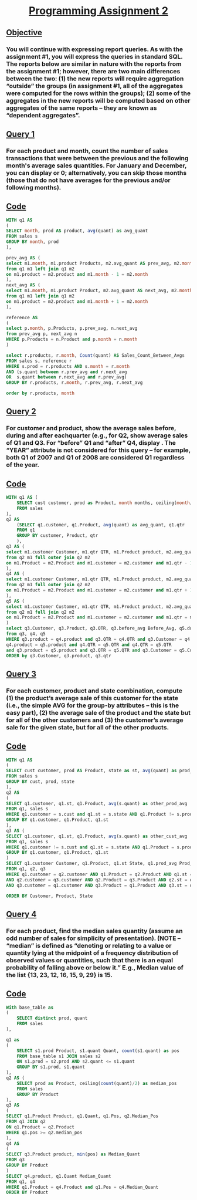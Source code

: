 # <p align="center"><ins>Programming Assignment 2</ins></p>
## **<ins> Objective </ins>**
### You will continue with expressing report queries. As with the assignment #1, you will express the queries in standard SQL. The reports below are similar in nature with the reports from the assignment #1; however, there are two main differences between the two: (1) the new reports will require aggregation “outside” the groups (in assignment #1, all of the aggregates were computed for the rows within the groups); (2) some of the aggregates in the new reports will be computed based on other aggregates of the same reports – they are known as “dependent aggregates”.

## **<ins> Query 1 </ins>**
### For each product and month, count the number of sales transactions that were between the previous and the following month's average sales quantities. For January and December, you can display <NULL> or 0; alternatively, you can skip those months (those that do not have averages for the previous and/or following months).
## **<ins> Code </ins>**

```sql 
WITH q1 AS
(
SELECT month, prod AS product, avg(quant) as avg_quant
FROM sales s
GROUP BY month, prod 
),

prev_avg AS (
select m1.month, m1.product Products, m2.avg_quant AS prev_avg, m2.month before_month
from q1 m1 left join q1 m2
on m1.product = m2.product and m1.month - 1 = m2.month
),
next_avg AS (
select m1.month, m1.product Product, m2.avg_quant AS next_avg, m2.month before_month
from q1 m1 left join q1 m2
on m1.product = m2.product and m1.month + 1 = m2.month
),

reference AS 
(
select p.month, p.Products, p.prev_avg, n.next_avg
from prev_avg p, next_avg n
WHERE p.Products = n.Product and p.month = n.month
)

select r.products, r.month, Count(quant) AS Sales_Count_Between_Avgs
FROM sales s, reference r
WHERE s.prod = r.products AND s.month = r.month
AND (s.quant between r.prev_avg and r.next_avg 
OR  s.quant between r.next_avg and r.prev_avg)
GROUP BY r.products, r.month, r.prev_avg, r.next_avg

order by r.products, month
```

## **<ins> Query 2 </ins>**
### For customer and product, show the average sales before, during and after eachquarter (e.g., for Q2, show average sales of Q1 and Q3. For “before” Q1 and “after” Q4, display <NULL>. The “YEAR” attribute is not considered for this query – for example, both Q1 of 2007 and Q1 of 2008 are considered Q1 regardless of the year.
## **<ins> Code </ins>**
```sql 
WITH q1 AS (
	SELECT cust customer, prod as Product, month months, ceiling(month/3.0) qtr, quant
	FROM sales
),
q2 AS
	(SELECT q1.customer, q1.Product, avg(quant) as avg_quant, q1.qtr
	FROM q1
	GROUP BY customer, Product, qtr
	),
q3 AS (
select m1.customer Customer, m1.qtr QTR, m1.Product product, m2.avg_quant AS before_avg
from q2 m1 full outer join q2 m2
on m1.Product = m2.Product and m1.customer = m2.customer and m1.qtr - 1 = m2.qtr
),
q4 AS (
select m1.customer Customer, m1.qtr QTR, m1.Product product, m2.avg_quant AS after_avg
from q2 m1 full outer join q2 m2
on m1.Product = m2.Product and m1.customer = m2.customer and m1.qtr + 1 = m2.qtr
),
q5 AS (
select m1.customer Customer, m1.qtr QTR, m1.Product product, m2.avg_quant AS during_avg
from q2 m1 full join q2 m2
on m1.Product = m2.Product and m1.customer = m2.customer and m1.qtr = m2.qtr
)
select q3.Customer, q3.Product, q3.QTR, q3.before_avg Before_Avg, q5.during_avg During_Avg, q4.after_avg After_Avg
from q3, q4, q5
WHERE q3.product = q4.product and q3.QTR = q4.QTR and q3.Customer = q4.Customer AND
q4.product = q5.product and q4.QTR = q5.QTR and q4.QTR = q5.QTR 
and q3.product = q5.product and q3.QTR = q5.QTR and q3.Customer = q5.Customer
ORDER by q3.Customer, q3.product, q3.qtr
```

## **<ins> Query 3 </ins>**
### For each customer, product and state combination, compute (1) the product’s average sale of this customer for the state (i.e., the simple AVG for the group-by attributes – this is the easy part), (2) the average sale of the product and the state but for all of the other customers and (3) the customer’s average sale for the given state, but for all of the other products.
## **<ins> Code </ins>**
```sql 
WITH q1 AS
(
SELECT cust customer, prod AS Product, state as st, avg(quant) as prod_avg
FROM sales s
GROUP BY cust, prod, state
),
q2 AS 
(
SELECT q1.customer, q1.st, q1.Product, avg(s.quant) as other_prod_avg
FROM q1, sales s
WHERE q1.customer = s.cust and q1.st = s.state AND q1.Product != s.prod
GROUP BY q1.customer, q1.Product, q1.st 
),
q3 AS (
SELECT q1.customer, q1.st, q1.Product, avg(s.quant) as other_cust_avg
FROM q1, sales s
WHERE q1.customer != s.cust and q1.st = s.state AND q1.Product = s.prod
GROUP BY q1.customer, q1.Product, q1.st
)
SELECT q1.customer Customer, q1.Product, q1.st State, q1.prod_avg Prod_Avg, q3.other_cust_avg Other_Cust_Avg, q2.other_prod_avg Other_Prod_Avg
FROM q1, q2, q3
WHERE q1.customer = q2.customer AND q1.Product = q2.Product AND q1.st = q2.st
AND q2.customer = q3.customer AND q2.Product = q3.Product AND q2.st = q3.st
AND q3.customer = q1.customer AND q3.Product = q1.Product AND q3.st = q1.st

ORDER BY Customer, Product, State
```


## **<ins> Query 4 </ins>**
### For each product, find the median sales quantity (assume an odd number of sales for simplicity of presentation). (NOTE – “median” is defined as “denoting or relating to a value or quantity lying at the midpoint of a frequency distribution of observed values or quantities, such that there is an equal probability of falling above or below it.” E.g., Median value of the list {13, 23, 12, 16, 15, 9, 29} is 15.
## **<ins> Code </ins>**
```sql 
With base_table as 
(
	SELECT distinct prod, quant
	FROM sales
),

q1 as 
(
	SELECT s1.prod Product, s1.quant Quant, count(s1.quant) as pos
	FROM base_table s1 JOIN sales s2
	ON s1.prod = s2.prod AND s2.quant <= s1.quant 
	GROUP BY s1.prod, s1.quant
),
q2 AS (
	SELECT prod as Product, ceiling(count(quant)/2) as median_pos
	FROM sales
	GROUP BY Product
),
q3 AS 
(
SELECT q1.Product Product, q1.Quant, q1.Pos, q2.Median_Pos
FROM q1 JOIN q2 
ON q1.Product = q2.Product 
WHERE q1.pos >= q2.median_pos
),
q4 AS 
(
SELECT q3.Product product, min(pos) as Median_Quant
FROM q3
GROUP BY Product
)
SELECT q4.product, q1.Quant Median_Quant
FROM q1, q4
WHERE q1.Product = q4.Product and q1.Pos = q4.Median_Quant
ORDER BY Product
```
